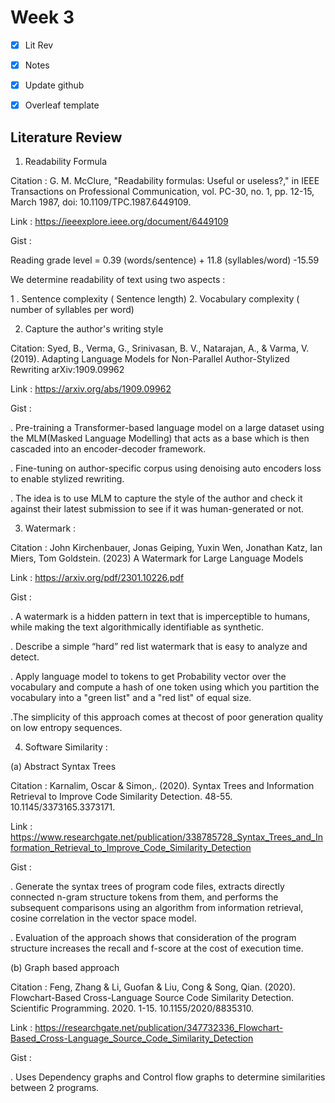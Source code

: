 # Week 3

- [x] Lit Rev
- [X] Notes
- [X] Update github
- [X] Overleaf template



## Literature Review

1. Readability Formula

Citation : G. M. McClure, "Readability formulas: Useful or useless?," in IEEE Transactions on Professional Communication, vol. PC-30, no. 1, pp. 12-15, March 1987, doi: 10.1109/TPC.1987.6449109.

Link : https://ieeexplore.ieee.org/document/6449109

Gist : 

Reading grade level = 0.39 (words/sentence) + 11.8 (syllables/word) -15.59 


We determine readability of text using two aspects :

   1 . Sentence complexity ( Sentence length)
   2.  Vocabulary complexity ( number of syllables per word)


2. Capture the author's writing style 

Citation: Syed, B., Verma, G., Srinivasan, B. V., Natarajan, A., & Varma, V. (2019). Adapting Language Models for Non-Parallel Author-Stylized Rewriting arXiv:1909.09962

Link : https://arxiv.org/abs/1909.09962

Gist : 

. Pre-training a Transformer-based language model on a large dataset using the MLM(Masked Language Modelling) that acts as a base which is then cascaded into an encoder-decoder framework.

. Fine-tuning on author-specific corpus using denoising auto encoders loss to enable stylized rewriting.

. The idea is to use MLM to capture the style of the author and check it against their latest submission to see if it was human-generated or not.


3. Watermark : 

Citation :  John Kirchenbauer, Jonas Geiping, Yuxin Wen, Jonathan Katz, Ian Miers, Tom Goldstein. (2023) A Watermark for Large Language Models

Link : https://arxiv.org/pdf/2301.10226.pdf


Gist : 

. A watermark is a hidden pattern in text that is imperceptible to humans, while making the text algorithmically identifiable as synthetic.

. Describe a simple “hard” red list watermark that is easy to analyze and detect. 

. Apply language model to tokens to get Probability vector over the vocabulary and compute a hash of one token using which you partition the vocabulary into a "green list" and a "red list" of equal size. 

.The simplicity of this approach comes at thecost of poor generation quality on low entropy sequences.


4. Software Similarity : 

(a) Abstract Syntax Trees

Citation : Karnalim, Oscar & Simon,. (2020). Syntax Trees and Information Retrieval to Improve Code Similarity Detection. 48-55. 10.1145/3373165.3373171. 

Link : https://www.researchgate.net/publication/338785728_Syntax_Trees_and_Information_Retrieval_to_Improve_Code_Similarity_Detection

Gist : 

. Generate the syntax trees of program code files, extracts directly connected n-gram structure tokens from them, and performs the subsequent comparisons using an algorithm from information retrieval, cosine correlation in the vector space model. 

. Evaluation of the approach shows that consideration of the program structure  increases the recall and f-score  at the cost of execution time. 


(b) Graph based approach


Citation : Feng, Zhang & Li, Guofan & Liu, Cong & Song, Qian. (2020). Flowchart-Based Cross-Language Source Code Similarity Detection. Scientific Programming. 2020. 1-15. 10.1155/2020/8835310. 

Link : https://researchgate.net/publication/347732336_Flowchart-Based_Cross-Language_Source_Code_Similarity_Detection

Gist : 
 
. Uses Dependency graphs and Control flow graphs to determine similarities between 2 programs.
